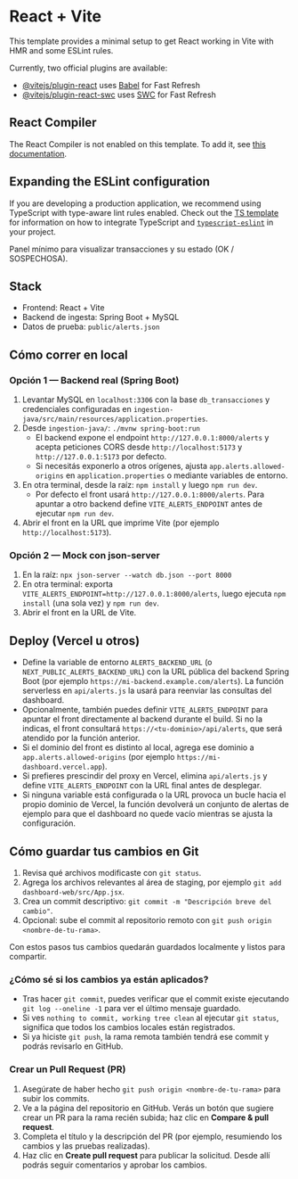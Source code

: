# React + Vite

This template provides a minimal setup to get React working in Vite with HMR and some ESLint rules.

Currently, two official plugins are available:

- [@vitejs/plugin-react](https://github.com/vitejs/vite-plugin-react/blob/main/packages/plugin-react) uses [Babel](https://babeljs.io/) for Fast Refresh
- [@vitejs/plugin-react-swc](https://github.com/vitejs/vite-plugin-react/blob/main/packages/plugin-react-swc) uses [SWC](https://swc.rs/) for Fast Refresh

## React Compiler

The React Compiler is not enabled on this template. To add it, see [this documentation](https://react.dev/learn/react-compiler/installation).

## Expanding the ESLint configuration

If you are developing a production application, we recommend using TypeScript with type-aware lint rules enabled. Check out the [TS template](https://github.com/vitejs/vite/tree/main/packages/create-vite/template-react-ts) for information on how to integrate TypeScript and [`typescript-eslint`](https://typescript-eslint.io) in your project.


Panel mínimo para visualizar transacciones y su estado (OK / SOSPECHOSA).

## Stack
- Frontend: React + Vite
- Backend de ingesta: Spring Boot + MySQL
- Datos de prueba: `public/alerts.json`

## Cómo correr en local

### Opción 1 — Backend real (Spring Boot)
1. Levantar MySQL en `localhost:3306` con la base `db_transacciones` y credenciales configuradas en `ingestion-java/src/main/resources/application.properties`.
2. Desde `ingestion-java/`: `./mvnw spring-boot:run`
   * El backend expone el endpoint `http://127.0.0.1:8000/alerts` y acepta peticiones CORS desde `http://localhost:5173` y `http://127.0.0.1:5173` por defecto.
   * Si necesitás exponerlo a otros orígenes, ajusta `app.alerts.allowed-origins` en `application.properties` o mediante variables de entorno.
3. En otra terminal, desde la raíz: `npm install` y luego `npm run dev`.
   * Por defecto el front usará `http://127.0.0.1:8000/alerts`. Para apuntar a otro backend define `VITE_ALERTS_ENDPOINT` antes de ejecutar `npm run dev`.
4. Abrir el front en la URL que imprime Vite (por ejemplo `http://localhost:5173`).

### Opción 2 — Mock con json-server
1. En la raíz: `npx json-server --watch db.json --port 8000`
2. En otra terminal: exporta `VITE_ALERTS_ENDPOINT=http://127.0.0.1:8000/alerts`, luego ejecuta `npm install` (una sola vez) y `npm run dev`.
3. Abrir el front en la URL de Vite.

## Deploy (Vercel u otros)

- Define la variable de entorno `ALERTS_BACKEND_URL` (o `NEXT_PUBLIC_ALERTS_BACKEND_URL`) con la URL pública del backend Spring Boot (por ejemplo `https://mi-backend.example.com/alerts`). La función serverless en `api/alerts.js` la usará para reenviar las consultas del dashboard.
- Opcionalmente, también puedes definir `VITE_ALERTS_ENDPOINT` para apuntar el front directamente al backend durante el build. Si no la indicas, el front consultará `https://<tu-dominio>/api/alerts`, que será atendido por la función anterior.
- Si el dominio del front es distinto al local, agrega ese dominio a `app.alerts.allowed-origins` (por ejemplo `https://mi-dashboard.vercel.app`).
- Si prefieres prescindir del proxy en Vercel, elimina `api/alerts.js` y define `VITE_ALERTS_ENDPOINT` con la URL final antes de desplegar.
- Si ninguna variable está configurada o la URL provoca un bucle hacia el propio dominio de Vercel, la función devolverá un conjunto de alertas de ejemplo para que el dashboard no quede vacío mientras se ajusta la configuración.

## Cómo guardar tus cambios en Git
1. Revisa qué archivos modificaste con `git status`.
2. Agrega los archivos relevantes al área de staging, por ejemplo `git add dashboard-web/src/App.jsx`.
3. Crea un commit descriptivo: `git commit -m "Descripción breve del cambio"`.
4. Opcional: sube el commit al repositorio remoto con `git push origin <nombre-de-tu-rama>`.

Con estos pasos tus cambios quedarán guardados localmente y listos para compartir.

### ¿Cómo sé si los cambios ya están aplicados?
- Tras hacer `git commit`, puedes verificar que el commit existe ejecutando `git log --oneline -1` para ver el último mensaje guardado.
- Si ves `nothing to commit, working tree clean` al ejecutar `git status`, significa que todos los cambios locales están registrados.
- Si ya hiciste `git push`, la rama remota también tendrá ese commit y podrás revisarlo en GitHub.

### Crear un Pull Request (PR)
1. Asegúrate de haber hecho `git push origin <nombre-de-tu-rama>` para subir los commits.
2. Ve a la página del repositorio en GitHub. Verás un botón que sugiere crear un PR para la rama recién subida; haz clic en **Compare & pull request**.
3. Completa el título y la descripción del PR (por ejemplo, resumiendo los cambios y las pruebas realizadas).
4. Haz clic en **Create pull request** para publicar la solicitud. Desde allí podrás seguir comentarios y aprobar los cambios.
